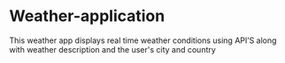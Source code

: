 # Weather-application
This weather app displays real time weather conditions using API’S along with weather description and the user's city and country
